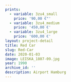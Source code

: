 ```yaml
---
prints:
  - variable: 3zu4_small
    price: '90,00 €"'
  - variable: 3zu4_medium
    price: '450,00 €'
  - variable: 3zu4_large
    price: '600,00 €'
layout: project-detail
title: Red Car
slug: Red-Car
date: 2020-01-03
image: LEISKA_1807-09.jpg
year: 1990
archive_id: ''
description: Airport Hamburg
---
```

